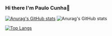 ### Hi there I'm Paulo Cunha👋

[![Anurag's GitHub stats](https://github-readme-stats.vercel.app/api?username=paulofranklins2)](https://github.com/anuraghazra/github-readme-stats)
![Anurag's GitHub stats](https://github-readme-stats.vercel.app/api?username=paulofranklins2&show_icons=true)

[![Top Langs](https://github-readme-stats.vercel.app/api/top-langs/?username=paulofranklins2)](https://github.com/paulofranklins2/github-readme-stats)  
